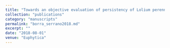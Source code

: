 ```yaml
---
title: "Towards an objective evaluation of persistency of Lolium perenne swards using UAV imagery"
collection: "publications"
category: "manuscripts"
permalink: "borra_serrano2018.md"
excerpt: ""
date: "2018-08-01"
venue: "Euphytica"
---
```

